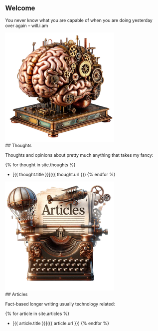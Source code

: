 ## Welcome

You never know what you are capable of when you are doing yesterday over again – will.i.am

<div class="content">
<img class="left" src="/assets/brain.png" alt="Brain" width="350" max-width="350">
<div class="thoughts" markdown="1">
## Thoughts

Thoughts and opinions about pretty much anything that takes my fancy:

{% for thought in site.thoughts %}
* [{{ thought.title }}]({{ thought.url }})
{% endfor %}
</div>

<img class="right" src="/assets/articles.png" alt="Articles" width="350">

<div class="articles" markdown="1">
## Articles

Fact-based longer writing usually technology related:

{% for article in site.articles %}
* [{{ article.title }}]({{ article.url }})
{% endfor %}
</div>
</div>
